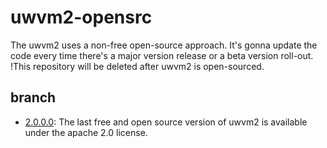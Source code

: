 # uwvm2-opensrc
The uwvm2 uses a non-free open-source approach. It's gonna update the code every time there's a major version release or a beta version roll-out.
!This repository will be deleted after uwvm2 is open-sourced.
## branch
* [2.0.0.0](https://github.com/UlteSoft/uwvm2-opensrc/tree/2.0.0.0): The last free and open source version of uwvm2 is available under the apache 2.0 license.
